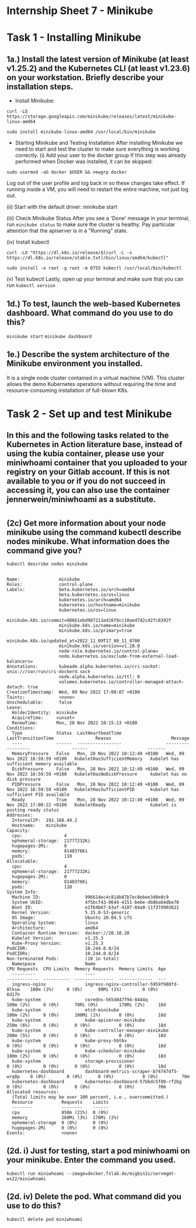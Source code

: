 # Internship Sheet 7 - Minikube

# Task 1 - Installing Minikube
## 1a.) Install the latest version of Minikube (at least v1.25.2) and the Kubernetes CLI (at least v1.23.6) on your workstation. Briefly describe your installation steps.
* Install Minikube:

`curl -LO https://storage.googleapis.com/minikube/releases/latest/minikube-linux-amd64`

`sudo install minikube-linux-amd64 /usr/local/bin/minikube`

* Starting Minikube and Testing Installation
After installing Minikube we need to start and test the cluster to make sure everything is working correctly.
(i) Add your user to the docker group
If this step was already performed when Docker was installed, it can be skipped:

`sudo usermod -aG docker $USER && newgrp docker`

Log out of the user profile and log back in so these changes take effect. If running inside a VM, you will need to restart the entire machine, not just log out.


(ii) Start with the default driver:
minikube start

(iii) Check Minikube Status
After you see a 'Done' message in your terminal, run `minikube status` to make sure the cluster is healthy. Pay particular attention that the apiserver is in a "Running" state.

(iv) Install kubectl

`curl -LO "https://dl.k8s.io/release/$(curl -L -s https://dl.k8s.io/release/stable.txt)/bin/linux/amd64/kubectl"`

`sudo install -o root -g root -m 0755 kubectl /usr/local/bin/kubectl`

(v) Test kubectl
Lastly, open up your terminal and make sure that you can run `kubectl version`


## 1d.) To test, launch the web-based Kubernetes dashboard. What command do you use to do this?
  `minikube start`
  `minikube dashboard`

## 1e.) Describe the system architecture of the Minikube environment you installed.
It is a single node cluster contained in a virtual machine (VM). This cluster allows the demo Kubernetes operations without requiring the time and resource-consuming installation of full-blown K8s.

# Task 2 - Set up and test Minikube

## In this and the following tasks related to the Kubernetes in Action literature base, instead of using the kubia container, please use your miniwhoami container that you uploaded to your registry on your Gitlab account. If this is not available to you or if you do not succeed in accessing it, you can also use the container jennerwein/miniwhoami as a substitute.
#
## (2c) Get more information about your node minikube using the command kubectl describe nodes minikube. What information does the command give you?
`kubectl describe nodes minikube`

```

Name:               minikube
Roles:              control-plane
Labels:             beta.kubernetes.io/arch=amd64
                    beta.kubernetes.io/os=linux
                    kubernetes.io/arch=amd64
                    kubernetes.io/hostname=minikube
                    kubernetes.io/os=linux
                    minikube.k8s.io/commit=986b1ebd987211ed16f8cc10aed7d2c42fc8392f
                    minikube.k8s.io/name=minikube
                    minikube.k8s.io/primary=true
                    minikube.k8s.io/updated_at=2022_11_09T17_00_11_0700
                    minikube.k8s.io/version=v1.28.0
                    node-role.kubernetes.io/control-plane=
                    node.kubernetes.io/exclude-from-external-load-balancers=
Annotations:        kubeadm.alpha.kubernetes.io/cri-socket: unix:///var/run/cri-dockerd.sock
                    node.alpha.kubernetes.io/ttl: 0
                    volumes.kubernetes.io/controller-managed-attach-detach: true
CreationTimestamp:  Wed, 09 Nov 2022 17:00:07 +0100
Taints:             <none>
Unschedulable:      false
Lease:
  HolderIdentity:  minikube
  AcquireTime:     <unset>
  RenewTime:       Mon, 28 Nov 2022 10:15:13 +0100
Conditions:
  Type             Status  LastHeartbeatTime                 LastTransitionTime                Reason                       Message
  ----             ------  -----------------                 ------------------                ------                       -------
  MemoryPressure   False   Mon, 28 Nov 2022 10:12:49 +0100   Wed, 09 Nov 2022 16:59:59 +0100   KubeletHasSufficientMemory   kubelet has sufficient memory available
  DiskPressure     False   Mon, 28 Nov 2022 10:12:49 +0100   Wed, 09 Nov 2022 16:59:59 +0100   KubeletHasNoDiskPressure     kubelet has no disk pressure
  PIDPressure      False   Mon, 28 Nov 2022 10:12:49 +0100   Wed, 09 Nov 2022 16:59:59 +0100   KubeletHasSufficientPID      kubelet has sufficient PID available
  Ready            True    Mon, 28 Nov 2022 10:12:49 +0100   Wed, 09 Nov 2022 17:00:22 +0100   KubeletReady                 kubelet is posting ready status
Addresses:
  InternalIP:  192.168.49.2
  Hostname:    minikube
Capacity:
  cpu:                4
  ephemeral-storage:  21777232Ki
  hugepages-2Mi:      0
  memory:             8140376Ki
  pods:               110
Allocatable:
  cpu:                4
  ephemeral-storage:  21777232Ki
  hugepages-2Mi:      0
  memory:             8140376Ki
  pods:               110
System Info:
  Machine ID:                 996614ec4c814b87b7ec8ebee3d0e8c9
  System UUID:                4f5bcf43-0644-4151-be6e-db8ba64dbe70
  Boot ID:                    e1f64b67-b3af-4107-84a0-11f37d903621
  Kernel Version:             5.15.0-53-generic
  OS Image:                   Ubuntu 20.04.5 LTS
  Operating System:           linux
  Architecture:               amd64
  Container Runtime Version:  docker://20.10.20
  Kubelet Version:            v1.25.3
  Kube-Proxy Version:         v1.25.3
PodCIDR:                      10.244.0.0/24
PodCIDRs:                     10.244.0.0/24
Non-terminated Pods:          (10 in total)
  Namespace                   Name                                         CPU Requests  CPU Limits  Memory Requests  Memory Limits  Age
  ---------                   ----                                         ------------  ----------  ---------------  -------------  ---
  ingress-nginx               ingress-nginx-controller-5959f988fd-8lksw    100m (2%)     0 (0%)      90Mi (1%)        0 (0%)         6d17h
  kube-system                 coredns-565d847f94-8444q                     100m (2%)     0 (0%)      70Mi (0%)        170Mi (2%)     18d
  kube-system                 etcd-minikube                                100m (2%)     0 (0%)      100Mi (1%)       0 (0%)         18d
  kube-system                 kube-apiserver-minikube                      250m (6%)     0 (0%)      0 (0%)           0 (0%)         18d
  kube-system                 kube-controller-manager-minikube             200m (5%)     0 (0%)      0 (0%)           0 (0%)         18d
  kube-system                 kube-proxy-hbt6v                             0 (0%)        0 (0%)      0 (0%)           0 (0%)         18d
  kube-system                 kube-scheduler-minikube                      100m (2%)     0 (0%)      0 (0%)           0 (0%)         18d
  kube-system                 storage-provisioner                          0 (0%)        0 (0%)      0 (0%)           0 (0%)         18d
  kubernetes-dashboard        dashboard-metrics-scraper-b74747df5-wrq8p    0 (0%)        0 (0%)      0 (0%)           0 (0%)         70m
  kubernetes-dashboard        kubernetes-dashboard-57bbdc5f89-rf2bg        0 (0%)        0 (0%)      0 (0%)           0 (0%)         70m
Allocated resources:
  (Total limits may be over 100 percent, i.e., overcommitted.)
  Resource           Requests    Limits
  --------           --------    ------
  cpu                850m (21%)  0 (0%)
  memory             260Mi (3%)  170Mi (2%)
  ephemeral-storage  0 (0%)      0 (0%)
  hugepages-2Mi      0 (0%)      0 (0%)
Events:              <none>

```

## (2d. i) Just for testing, start a pod miniwhoami on your minikube. Enter the command you used.

`kubectl run miniwhoami --image=docker.fslab.de/migbin2s/servmgmt-ws22/miniwhoami`

## (2d. iv) Delete the pod. What command did you use to do this?

`kubectl delete pod miniwhoami`

